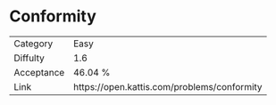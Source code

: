 # Conformity

<table>
    <tr>
        <td>Category</td>
        <td>Easy</td>
    </tr>
    <tr>
        <td>Diffulty</td>
        <td>1.6</td>
    </tr>
    <tr>
        <td>Acceptance</td>
        <td>46.04 %</td>
    </tr>
    <tr>
        <td>Link</td>
        <td>https://open.kattis.com/problems/conformity</td>
    </tr>
</table>